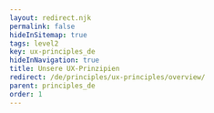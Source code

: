 ```yaml
---
layout: redirect.njk
permalink: false
hideInSitemap: true
tags: level2
key: ux-principles_de
hideInNavigation: true
title: Unsere UX-Prinzipien
redirect: /de/principles/ux-principles/overview/
parent: principles_de
order: 1
---
```

